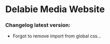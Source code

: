 # Delabie Media Website  

### Changelog latest version:  
- Forgot to remove import from global css...